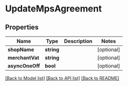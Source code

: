 # UpdateMpsAgreement

## Properties
 Name            | Type       | Description | Notes      
-----------------|------------|-------------|------------
 **shopName**    | **string** |             | [optional] 
 **merchantVat** | **string** |             | [optional] 
 **asyncOneOff** | **bool**   |             | [optional] 

[[Back to Model list]](../../README.md#documentation-for-models) [[Back to API list]](../../README.md#documentation-for-api-endpoints) [[Back to README]](../../README.md)

